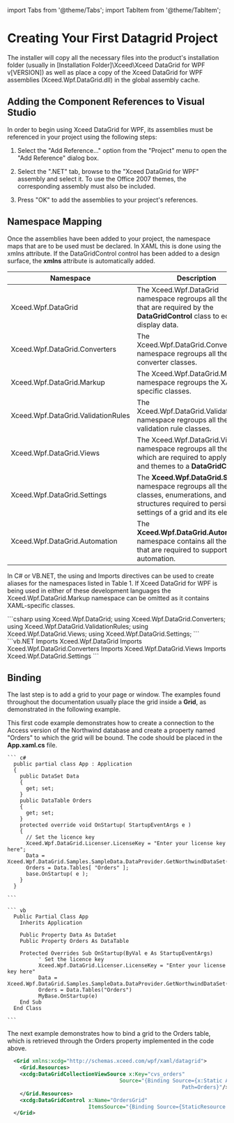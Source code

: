 import Tabs from '@theme/Tabs';
import TabItem from '@theme/TabItem';

# Creating Your First Datagrid Project

The installer will copy all the necessary files into the product's installation folder (usually in [Installation Folder]\Xceed\Xceed DataGrid for WPF v[VERSION]) as well as place a copy of the Xceed DataGrid for WPF assemblies (Xceed.Wpf.DataGrid.dll) in the global assembly cache.

## Adding the Component References to Visual Studio
In order to begin using Xceed DataGrid for WPF, its assemblies must be referenced in your project using the following steps:

1. Select the "Add Reference..." option from the "Project" menu to open the "Add Reference" dialog box.

2. Select the ".NET" tab, browse to the "Xceed DataGrid for WPF" assembly and select it. To use the Office 2007 themes, the corresponding assembly must also be included.

3. Press "OK" to add the assemblies to your project's references.

## Namespace Mapping
Once the assemblies have been added to your project, the namespace maps that are to be used must be declared. In XAML this is done using the xmlns attribute. If the DataGridControl control has been added to a design surface, the **xmlns** attribute is automatically added.

| Namespace            | Description                                                |
|--------------------|--------------------------------------------------------|
| Xceed.Wpf.DataGrid   | 	The Xceed.Wpf.DataGrid namespace regroups all the classes that are required by the **DataGridControl** class to edit and display data. |
| Xceed.Wpf.DataGrid.Converters  | The Xceed.Wpf.DataGrid.Converters namespace regroups all the converter classes. |
| Xceed.Wpf.DataGrid.Markup | The Xceed.Wpf.DataGrid.Markup namespace regroups the XAML-specific classes.|
| Xceed.Wpf.DataGrid.ValidationRules | The Xceed.Wpf.DataGrid.ValidationRules namespace regroups all the validation rule classes.  |
| Xceed.Wpf.DataGrid.Views | The Xceed.Wpf.DataGrid.Views namespace regroups all the classes which are required to apply views and themes to a **DataGridControl**. |
| Xceed.Wpf.DataGrid.Settings | The **Xceed.Wpf.DataGrid.Settings** namespace regroups all the classes, enumerations, and structures required to persist the settings of a grid and its elements. |
| Xceed.Wpf.DataGrid.Automation | The **Xceed.Wpf.DataGrid.Automation** namespace contains all the classes that are required to support UI automation. |

In C# or VB.NET, the using and Imports directives can be used to create aliases for the namespaces listed in Table 1. If Xceed DataGrid for WPF is being used in either of these development languages the Xceed.Wpf.DataGrid.Markup namespace can be omitted as it contains XAML-specific classes.

<Tabs>
    <TabItem value="csharp" label="C#" default>
      ```csharp
        using Xceed.Wpf.DataGrid;
        using Xceed.Wpf.DataGrid.Converters;
        using Xceed.Wpf.DataGrid.ValidationRules;
        using Xceed.Wpf.DataGrid.Views;
        using Xceed.Wpf.DataGrid.Settings;
      ```
    </TabItem>
    <TabItem value="vb.net" label="Visual Basic .NET">
      ```vb.NET
        Imports Xceed.Wpf.DataGrid
        Imports Xceed.Wpf.DataGrid.Converters
        Imports Xceed.Wpf.DataGrid.Views
        Imports Xceed.Wpf.DataGrid.Settings
      ```
    </TabItem>
</Tabs>

## Binding 
The last step is to add a grid to your page or window. The examples found throughout the documentation usually place the grid inside a **Grid**, as demonstrated in the following example.

This first code example demonstrates how to create a connection to the Access version of the Northwind database and create a property named "Orders" to which the grid will be bound. The code should be placed in the **App.xaml.cs** file.

<Tabs>
  <TabItem value="csharp" label="C#" default>

    ``` c#
      public partial class App : Application
      {
        public DataSet Data
        {
          get; set;
        }
        public DataTable Orders
        {
          get; set;
        }
        protected override void OnStartup( StartupEventArgs e )
        {
          // Set the licence key
          Xceed.Wpf.DataGrid.Licenser.LicenseKey = "Enter your license key here";
          Data = Xceed.Wpf.DataGrid.Samples.SampleData.DataProvider.GetNorthwindDataSet();
          Orders = Data.Tables[ "Orders" ];
          base.OnStartup( e );
        }
      }

    ```
  </TabItem>
  <TabItem value="vb.net" label="Visual Basic .NET">

    ``` vb
      Public Partial Class App
        Inherits Application

        Public Property Data As DataSet
        Public Property Orders As DataTable

        Protected Overrides Sub OnStartup(ByVal e As StartupEventArgs)
              ' Set the licence key
              Xceed.Wpf.DataGrid.Licenser.LicenseKey = "Enter your license key here"
              Data = Xceed.Wpf.DataGrid.Samples.SampleData.DataProvider.GetNorthwindDataSet()
              Orders = Data.Tables("Orders")
              MyBase.OnStartup(e)
        End Sub
      End Class
      
    ```
  </TabItem>
</Tabs>

The next example demonstrates how to bind a grid to the Orders table, which is retrieved through the Orders property implemented in the code above.

```xml
  <Grid xmlns:xcdg="http://schemas.xceed.com/wpf/xaml/datagrid">
    <Grid.Resources>      
    <xcdg:DataGridCollectionViewSource x:Key="cvs_orders"
                                    Source="{Binding Source={x:Static Application.Current},
                                                        Path=Orders}"/>
    </Grid.Resources>
    <xcdg:DataGridControl x:Name="OrdersGrid"
                          ItemsSource="{Binding Source={StaticResource cvs_orders}}"/>
  </Grid>
```